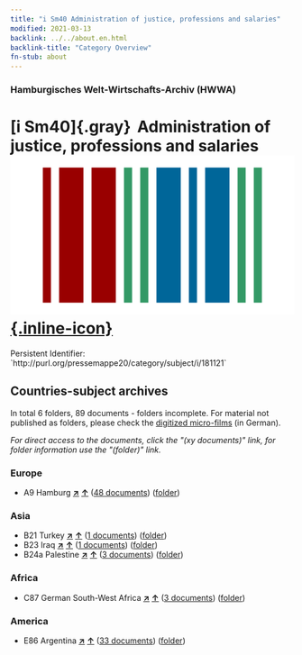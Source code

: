 ```yaml
---
title: "i Sm40 Administration of justice, professions and salaries"
modified: 2021-03-13
backlink: ../../about.en.html
backlink-title: "Category Overview"
fn-stub: about
---
```


### Hamburgisches Welt-Wirtschafts-Archiv (HWWA)

# [i Sm40]{.gray}&#8201; Administration of justice, professions and salaries &#160; [![Wikidata](/images/Wikidata-logo.svg "Wikidata"){.inline-icon}](http://www.wikidata.org/entity/Q104700137)

<div class="hint">Persistent Identifier: `http://purl.org/pressemappe20/category/subject/i/181121`</div>







## Countries-subject archives





In total 6 folders, 89 documents - folders incomplete.
For material not published as folders, please check the [digitized micro-films](/film/h1_sh.de.html) (in German).

_For direct access to the documents, click the "(xy documents)" link, for folder information use the "(folder)" link._



### Europe

- A9 Hamburg [**&nearr;**](../../../geo/i/140905/about.en.html "Hamburg (all folders)") [**&uarr;**](../../../geo/about.en.html#A9 "Country category system") (<a href="https://pm20.zbw.eu/iiifview/folder/sh/140905,181121" title="about: Hamburg : Administration of justice, professions and salaries" target="_blank">48 documents</a>) ([folder](../../../../folder/sh/1409xx/140905/1811xx/181121/about.en.html))

### Asia

- B21 Turkey [**&nearr;**](../../../geo/i/141111/about.en.html "Turkey (all folders)") [**&uarr;**](../../../geo/about.en.html#B21 "Country category system") (<a href="https://pm20.zbw.eu/iiifview/folder/sh/141111,181121" title="about: Turkey : Administration of justice, professions and salaries" target="_blank">1 documents</a>) ([folder](../../../../folder/sh/1411xx/141111/1811xx/181121/about.en.html))
- B23 Iraq [**&nearr;**](../../../geo/i/141113/about.en.html "Iraq (all folders)") [**&uarr;**](../../../geo/about.en.html#B23 "Country category system") (<a href="https://pm20.zbw.eu/iiifview/folder/sh/141113,181121" title="about: Iraq : Administration of justice, professions and salaries" target="_blank">1 documents</a>) ([folder](../../../../folder/sh/1411xx/141113/1811xx/181121/about.en.html))
- B24a Palestine [**&nearr;**](../../../geo/i/141115/about.en.html "Palestine (all folders)") [**&uarr;**](../../../geo/about.en.html#B24a "Country category system") (<a href="https://pm20.zbw.eu/iiifview/folder/sh/141115,181121" title="about: Palestine : Administration of justice, professions and salaries" target="_blank">3 documents</a>) ([folder](../../../../folder/sh/1411xx/141115/1811xx/181121/about.en.html))

### Africa

- C87 German South-West Africa [**&nearr;**](../../../geo/i/141450/about.en.html "German South-West Africa (all folders)") [**&uarr;**](../../../geo/about.en.html#C87 "Country category system") (<a href="https://pm20.zbw.eu/iiifview/folder/sh/141450,181121" title="about: German South-West Africa : Administration of justice, professions and salaries" target="_blank">3 documents</a>) ([folder](../../../../folder/sh/1414xx/141450/1811xx/181121/about.en.html))

### America

- E86 Argentina [**&nearr;**](../../../geo/i/141692/about.en.html "Argentina (all folders)") [**&uarr;**](../../../geo/about.en.html#E86 "Country category system") (<a href="https://pm20.zbw.eu/iiifview/folder/sh/141692,181121" title="about: Argentina : Administration of justice, professions and salaries" target="_blank">33 documents</a>) ([folder](../../../../folder/sh/1416xx/141692/1811xx/181121/about.en.html))








